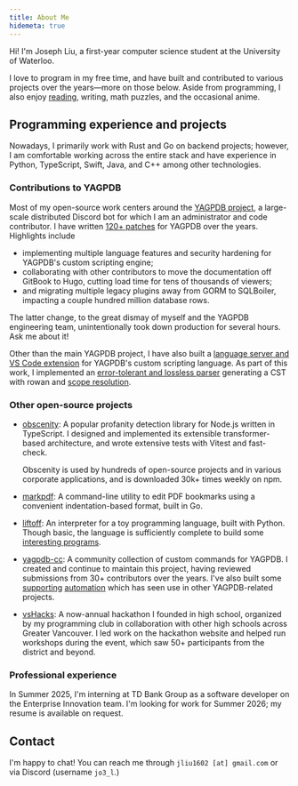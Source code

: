 ```yaml
---
title: About Me
hidemeta: true
---
```


Hi! I'm Joseph Liu, a first-year computer science student at the University of Waterloo.

I love to program in my free time, and have built and contributed to various projects over the
years—more on those below. Aside from programming, I also enjoy [reading](/reading-log), writing,
math puzzles, and the occasional anime.

## Programming experience and projects

Nowadays, I primarily work with Rust and Go on backend projects; however, I am comfortable working across the entire stack and have experience in
Python, TypeScript, Swift, Java, and C++ among other technologies.

### Contributions to YAGPDB

Most of my open-source work centers around the [YAGPDB project](https://yagpdb.xyz), a large-scale
distributed Discord bot for which I am an administrator and code contributor. I have written [120+
patches](https://github.com/botlabs-gg/yagpdb/commits?author=jo3-l) for YAGPDB over the years. Highlights include

- implementing multiple language features and security hardening for YAGPDB's custom scripting
  engine;
- collaborating with other contributors to move the documentation off GitBook to Hugo, cutting load
  time for tens of thousands of viewers;
- and migrating multiple legacy plugins away from GORM to SQLBoiler, impacting a couple hundred
million database rows.

The latter change, to the great dismay of myself and the YAGPDB engineering team, unintentionally
took down production for several hours. Ask me about it!

Other than the main YAGPDB project, I have also built a [language server and VS Code extension](https://github.com/jo3-l/yag-template-lsp) for YAGPDB's custom scripting language. As part of this work, I implemented an [error-tolerant and lossless parser](https://github.com/jo3-l/yag-template-lsp/tree/main/crates/yag-template-syntax) generating a CST with rowan and [scope resolution](https://github.com/jo3-l/yag-template-lsp/tree/main/crates/yag-template-analysis/src/scope).

### Other open-source projects

- [obscenity](https://github.com/jo3-l/obscenity): A popular profanity detection library for Node.js
  written in TypeScript. I designed and implemented its extensible transformer-based architecture, and wrote extensive tests with Vitest and fast-check.
  
  Obscenity is used by hundreds of open-source projects and in various corporate applications, and is downloaded 30k+ times weekly on npm.
- [markpdf](https://github.com/jo3-l/markpdf): A command-line utility to edit PDF bookmarks using a
  convenient indentation-based format, built in Go.
- [liftoff](https://github.com/jo3-l/liftoff): An interpreter for a toy programming language, built
  with Python. Though basic, the language is sufficiently complete to build some [interesting programs](https://github.com/jo3-l/liftoff/blob/main/examples/ccc21j5.rk).
- [yagpdb-cc](https://github.com/yagpdb-cc/yagpdb-cc): A community collection of custom commands for
  YAGPDB. I created and continue to maintain this project, having reviewed submissions from 30+
  contributors over the years. I've also built some
  [supporting](https://github.com/jo3-l/yagfuncdata)
  [automation](https://github.com/jo3-l/action-check-yag-tmpl-syntax) which has seen use in other
  YAGPDB-related projects.
- [vsHacks](https://vshacks.github.io/): A now-annual hackathon I founded in high school, organized by my programming club in collaboration with other high schools across Greater
  Vancouver. I led work on the hackathon website and helped run workshops during the event, which
  saw 50+ participants from the district and beyond.

### Professional experience

In Summer 2025, I'm interning at TD Bank Group as a software developer on the Enterprise Innovation team. I'm looking for work for Summer 2026; my resume is available on request.

## Contact

I'm happy to chat! You can reach me through `jliu1602 [at] gmail.com` or via Discord (username `jo3_l`.)

